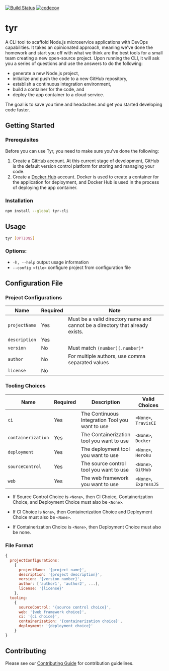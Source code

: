 [![Build Status](https://travis-ci.org/hammer-io/tyr.svg?branch=master)](https://travis-ci.org/hammer-io/tyr)
[![codecov](https://codecov.io/gh/hammer-io/tyr/branch/master/graph/badge.svg)](https://codecov.io/gh/hammer-io/tyr)


# tyr

A CLI tool to scaffold Node.js microservice applications with DevOps capabilities. It
takes an opinionated approach, meaning we've done the homework and start you off with
what we think are the best tools for a small team creating a new open-source project. Upon
running the CLI, it will ask you a series of questions and use the answers to do the
following:

- generate a new Node.js project,
- initialize and push the code to a new GitHub repository,
- establish a continuous integration environment,
- build a container for the code, and
- deploy the app container to a cloud service.

The goal is to save you time and headaches and get you started developing code faster.


## Getting Started

### Prerequisites

Before you can use Tyr, you need to make sure you've done the following:

1. Create a [GitHub](https://github.com/) account. At this current stage of development,
   GitHub is the default version control platform for storing and managing your code.
2. Create a [Docker Hub](https://hub.docker.com/) account. Docker is used to create a
   container for the application for deployment, and Docker Hub is used in the process
   of deploying the app container.

### Installation

```bash
npm install --global tyr-cli
```


## Usage

```bash
tyr [OPTIONS]
```

### Options:
* `-h, --help`       output usage information
* `--config <file>`  configure project from configuration file

## Configuration File
### Project Configurations
| Name          | Required | Note                                                                           |
|---------------|----------|--------------------------------------------------------------------------------|
| `projectName` | Yes      | Must be a valid directory name and cannot be a directory that already exists.  |
| `description` | Yes      |                                                                                |
| `version`     | No       | Must match `(number)(.number)*`                                                |
| `author`      | No       | For multiple authors, use comma separated values                               |
| `license`     | No       |                                                                                |

### Tooling Choices
| Name               | Required | Description                                    | Valid Choices         |
|--------------------|----------|------------------------------------------------|-----------------------|
| `ci`               | Yes      | The Continuous Integration Tool you want to use | `<None>`, `TravisCI`  |
| `containerization` | Yes      | The Containerization tool you want to use      | `<None>`, `Docker`    |
| `deployment`       | Yes      | The deployment tool you want to use            | `<None>`, `Heroku`    |
| `sourceControl`    | Yes      | The source control tool you want to use        | `<None>`, `GitHub`    |
| `web`              | Yes      | The web framework you want to use              | `<None>`, `ExpressJS` |


* If Source Control Choice is `<None>`, then CI Choice, Containerization Choice, and Deployment 
Choice must also be `<None>`.

* If CI Choice is `None>`, then Containerization Choice and Deployment Choice must also be `<None>`.

* If Containerization Choice is `<None>`, then Deployment Choice must also be none. 

### File Format
```javascript
{
  projectConfigurations:
    {
      projectName: '{project name}',
      description: '{project description}',
      version: '{version number}',
      author: ['author1', 'author2', ...],
      license: '{license}'
    },
  tooling:
    {
      sourceControl: '{source control choice}',
      web: '{web framework choice}',
      ci: '{ci choice}',
      containerization: '{containerization choice}',
      deployment: '{deployment choice}'
    }
}
```


## Contributing

Please see our [Contributing Guide](https://github.com/hammer-io/tyr/blob/master/CONTRIBUTING.md)
for contribution guidelines.
